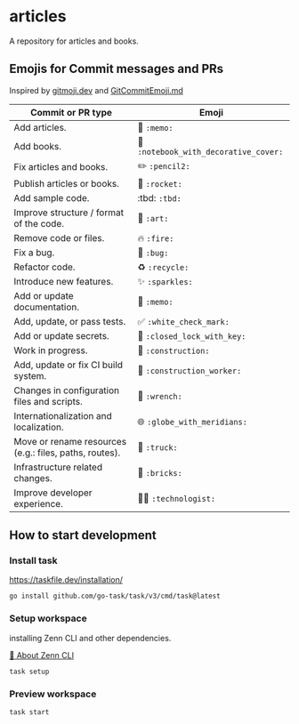 # articles

A repository for articles and books.

## Emojis for Commit messages and PRs

Inspired by [gitmoji.dev](https://gitmoji.dev/) and  [GitCommitEmoji.md](https://gist.github.com/parmentf/035de27d6ed1dce0b36a)

| Commit or PR type                                      | Emoji             |
|--------------------------------------------------------|------------------|
| Add articles.                                          | :memo: `:memo:`    |
| Add books.                                             | :notebook_with_decorative_cover: `:notebook_with_decorative_cover:`  |
| Fix articles and books.                                | :pencil2: `:pencil2:`   |
| Publish articles or books.                             | :rocket: `:rocket:`    |
| Add sample code.                                       | :tbd: `:tbd:`       |
| Improve structure / format of the code.                | :art: `:art:`       |
| Remove code or files.                                  | :fire: `:fire:`      |
| Fix a bug.                                             | :bug: `:bug:`       |
| Refactor code.                                         | :recycle: `:recycle:`   |
| Introduce new features.                                | :sparkles: `:sparkles:`   |
| Add or update documentation.                           | :memo: `:memo:`      |
| Add, update, or pass tests.                            | :white_check_mark: `:white_check_mark:` |
| Add or update secrets.                                 | :closed_lock_with_key: `:closed_lock_with_key:` |
| Work in progress.                                      | :construction: `:construction:` |
| Add, update or fix CI build system.                    | :construction_worker: `:construction_worker:` |
| Changes in configuration files and scripts.            | :wrench: `:wrench:`    |
| Internationalization and localization.                 | :globe_with_meridians: `:globe_with_meridians:` |
| Move or rename resources (e.g.: files, paths, routes). | :truck: `:truck:` |
| Infrastructure related changes.                        | :bricks: `:bricks:` |
| Improve developer experience.                          | :technologist: `:technologist:` |

## How to start development

### Install task

https://taskfile.dev/installation/

```
go install github.com/go-task/task/v3/cmd/task@latest
```

### Setup workspace

installing Zenn CLI and other dependencies.

[📘 About Zenn CLI](https://zenn.dev/zenn/articles/zenn-cli-guide)

```
task setup
```

### Preview workspace

```
task start
```
